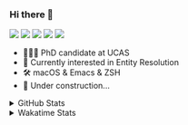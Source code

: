 ### Hi there 👋

[![](https://img.shields.io/badge/-Email-325180?logo=maildotru&logoColor=white&style=flat-square)](mailto:hi@wang.tianshu.me)
[![](https://img.shields.io/badge/-GitHub-black?logo=GitHub&style=flat-square)](https://github.com/tshu-w)
[![](https://img.shields.io/badge/-Telegram-26a5e4?labelColor=fafafa&logo=telegram&style=flat-square)](https://t.me/tshu_w) 
[![](https://img.shields.io/badge/-Twitter-1da1f2?logo=Twitter&logoColor=white&style=flat-square)](https://twitter.com/tshu_w)
[![](https://komarev.com/ghpvc/?username=tshu-w&color=blueviolet&style=flat-square)]()



- 🧑🏻‍🎓 PhD candidate at UCAS
- 🔭 Currently interested in Entity Resolution
- 🛠 macOS & Emacs & ZSH
- 🚧 Under construction...

<details>

<summary>GitHub Stats</summary>

![Tianshu's GitHub stats](https://github-readme-stats.vercel.app/api?username=tshu-w&show_icons=true&theme=buefy&count_private=true)
  
</details>


<details>
  <summary>Wakatime Stats</summary>

  Currently, files accessed by tramp cannot be tracked by wakatime, see https://github.com/wakatime/wakatime-mode/issues/27
  <br>
  
<!--START_SECTION:waka-->
![Code Time](http://img.shields.io/badge/Code%20Time-0%20secs-blue)

**I'm an Early 🐤** 

```text
🌞 Morning    55 commits     ███░░░░░░░░░░░░░░░░░░░░░░   14.86% 
🌆 Daytime    164 commits    ███████████░░░░░░░░░░░░░░   44.32% 
🌃 Evening    147 commits    ██████████░░░░░░░░░░░░░░░   39.73% 
🌙 Night      4 commits      ░░░░░░░░░░░░░░░░░░░░░░░░░   1.08%

```
📅 **I'm Most Productive on Monday** 

```text
Monday       84 commits     █████░░░░░░░░░░░░░░░░░░░░   22.7% 
Tuesday      55 commits     ███░░░░░░░░░░░░░░░░░░░░░░   14.86% 
Wednesday    52 commits     ███░░░░░░░░░░░░░░░░░░░░░░   14.05% 
Thursday     44 commits     ███░░░░░░░░░░░░░░░░░░░░░░   11.89% 
Friday       43 commits     ███░░░░░░░░░░░░░░░░░░░░░░   11.62% 
Saturday     54 commits     ███░░░░░░░░░░░░░░░░░░░░░░   14.59% 
Sunday       38 commits     ██░░░░░░░░░░░░░░░░░░░░░░░   10.27%

```


📊 **This Week I Spent My Time On** 

```text
💬 Programming Languages: 
sh                       4 hrs 34 mins       █████████░░░░░░░░░░░░░░░░   35.99% 
Org                      4 hrs 29 mins       ████████░░░░░░░░░░░░░░░░░   35.34% 
Emacs Lisp               2 hrs 26 mins       ████░░░░░░░░░░░░░░░░░░░░░   19.25% 
Other                    43 mins             █░░░░░░░░░░░░░░░░░░░░░░░░   5.73% 
Python                   19 mins             ░░░░░░░░░░░░░░░░░░░░░░░░░   2.6%

🔥 Editors: 
Emacs                    8 hrs 7 mins        ████████████████░░░░░░░░░   64.01% 
Zsh                      4 hrs 34 mins       █████████░░░░░░░░░░░░░░░░   35.99%

🐱‍💻 Projects: 
Unknown Project          4 hrs 53 mins       █████████░░░░░░░░░░░░░░░░   38.54% 
Terminal                 4 hrs 24 mins       ████████░░░░░░░░░░░░░░░░░   34.75% 
emacs                    2 hrs 26 mins       ████░░░░░░░░░░░░░░░░░░░░░   19.24% 
dotfiles                 35 mins             █░░░░░░░░░░░░░░░░░░░░░░░░   4.71% 
lightning-template       17 mins             ░░░░░░░░░░░░░░░░░░░░░░░░░   2.29%

💻 Operating System: 
Mac                      12 hrs 41 mins      █████████████████████████   100.0%

```

**I Mostly Code in Python** 

```text
Python                   9 repos             ██████████░░░░░░░░░░░░░░░   42.86% 
HTML                     2 repos             ██░░░░░░░░░░░░░░░░░░░░░░░   9.52% 
Emacs Lisp               2 repos             ██░░░░░░░░░░░░░░░░░░░░░░░   9.52% 
JavaScript               2 repos             ██░░░░░░░░░░░░░░░░░░░░░░░   9.52% 
TeX                      2 repos             ██░░░░░░░░░░░░░░░░░░░░░░░   9.52%

```



 Last Updated on 04/06/2022 08:07:00 UTC
<!--END_SECTION:waka-->
</details>
